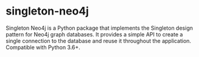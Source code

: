 # singleton-neo4j
Singleton Neo4j is a Python package that implements the Singleton design pattern for Neo4j graph databases. It provides a simple API to create a single connection to the database and reuse it throughout the application. Compatible with Python 3.6+.
